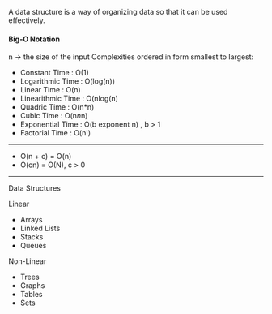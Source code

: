 A data structure is a way of organizing data so that it can be used effectively.


#### Big-O Notation
n -> the size of the input
Complexities ordered in form smallest to largest:

* Constant Time     : O(1)
* Logarithmic Time  : O(log(n))
* Linear Time       : O(n)
* Linearithmic Time : O(nlog(n)
* Quadric Time      : O(n*n)
* Cubic Time        : O(n*n*n)
* Exponential Time  : O(b exponent n) , b > 1
* Factorial Time    : O(n!)

***
* O(n + c) = O(n)
* O(cn) = O(N), c > 0
**** 

Data Structures

Linear
* Arrays
* Linked Lists
* Stacks
* Queues

Non-Linear
* Trees
* Graphs
* Tables
* Sets

